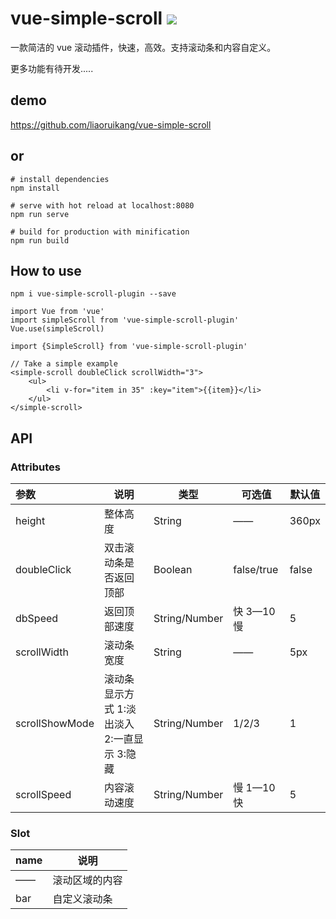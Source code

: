 # vue-simple-scroll ![](https://img.shields.io/badge/version-1.0.3-blue.svg)

一款简洁的 vue 滚动插件，快速，高效。支持滚动条和内容自定义。

更多功能有待开发.....

## demo

https://github.com/liaoruikang/vue-simple-scroll

## or

```
# install dependencies
npm install

# serve with hot reload at localhost:8080
npm run serve

# build for production with minification
npm run build
```

## How to use

```
npm i vue-simple-scroll-plugin --save
```

```
import Vue from 'vue'
import simpleScroll from 'vue-simple-scroll-plugin'
Vue.use(simpleScroll)
```

```
import {SimpleScroll} from 'vue-simple-scroll-plugin'
```

```
// Take a simple example
<simple-scroll doubleClick scrollWidth="3">
	<ul>
		<li v-for="item in 35" :key="item">{{item}}</li>
	</ul>
</simple-scroll>
```

## **API**

### Attributes

| 参数           | 说明                                        | 类型          | 可选值     | 默认值 |
| :------------- | ------------------------------------------- | ------------- | ---------- | ------ |
| height         | 整体高度                                    | String        | ——         | 360px  |
| doubleClick    | 双击滚动条是否返回顶部                      | Boolean       | false/true | false  |
| dbSpeed        | 返回顶部速度                                | String/Number | 快 3—10 慢 | 5      |
| scrollWidth    | 滚动条宽度                                  | String        | ——         | 5px    |
| scrollShowMode | 滚动条显示方式 1:淡出淡入 2:一直显示 3:隐藏 | String/Number | 1/2/3      | 1      |
| scrollSpeed    | 内容滚动速度                                | String/Number | 慢 1—10 快 | 5      |

### Slot

| name | 说明           |
| ---- | -------------- |
| ——   | 滚动区域的内容 |
| bar  | 自定义滚动条   |
